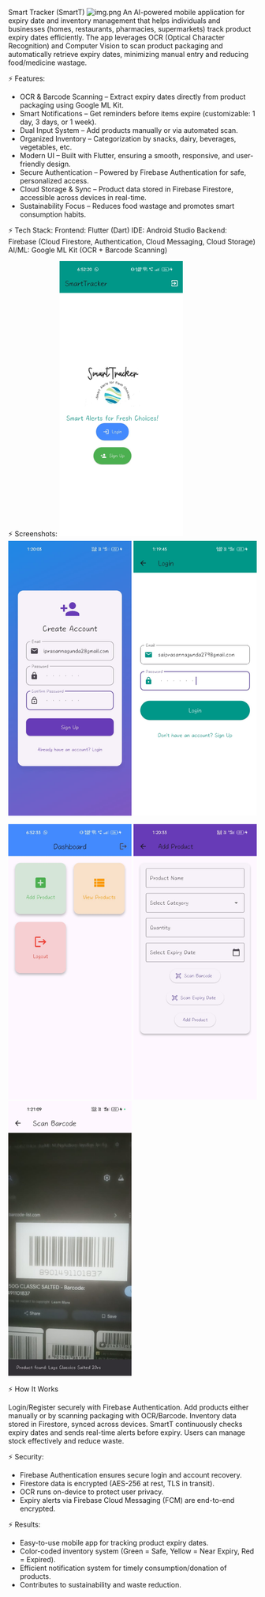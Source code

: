 Smart Tracker (SmartT)
![img.png](img.png)
    An AI-powered mobile application for expiry date and inventory management that helps individuals and businesses (homes, restaurants, pharmacies, supermarkets) track product expiry dates efficiently. The app leverages OCR (Optical Character Recognition) and Computer Vision to scan product packaging and automatically retrieve expiry dates, minimizing manual entry and reducing food/medicine wastage.

⚡ Features:
* OCR & Barcode Scanning – Extract expiry dates directly from product packaging using Google ML Kit.
* Smart Notifications – Get reminders before items expire (customizable: 1 day, 3 days, or 1 week).
* Dual Input System – Add products manually or via automated scan.
* Organized Inventory – Categorization by snacks, dairy, beverages, vegetables, etc.
* Modern UI – Built with Flutter, ensuring a smooth, responsive, and user-friendly design.
* Secure Authentication – Powered by Firebase Authentication for safe, personalized access.
* Cloud Storage & Sync – Product data stored in Firebase Firestore, accessible across devices in real-time.
* Sustainability Focus – Reduces food wastage and promotes smart consumption habits.

⚡ Tech Stack:
 Frontend: Flutter (Dart)
 IDE: Android Studio
 Backend: Firebase (Cloud Firestore, Authentication, Cloud Messaging, Cloud Storage)
 AI/ML: Google ML Kit (OCR + Barcode Scanning)

⚡ Screenshots:
<img src="img_1.png" width="250"/>
<img src="img_2.png" width="250"/>
<img src="img_3.png" width="250"/>

<img src="img_4.png" width="250"/> 
<img src="img_5.png" width="250"/> 
<img src="img_6.png" width="250"/>

[//]: # (![img_1.png]&#40;img_1.png&#41;)

[//]: # (![img_2.png]&#40;img_2.png&#41;)

[//]: # (![img_3.png]&#40;img_3.png&#41;)

[//]: # (![img_4.png]&#40;img_4.png&#41;)

[//]: # (![img_5.png]&#40;img_5.png&#41;)

[//]: # (![img_6.png]&#40;img_6.png&#41;)

[//]: # (![img_7.png]&#40;img_7.png&#41;)

[//]: # (![img_8.png]&#40;img_8.png&#41;)

[//]: # (![img_9.png]&#40;img_9.png&#41;)

⚡ How It Works

Login/Register securely with Firebase Authentication.
Add products either manually or by scanning packaging with OCR/Barcode.
Inventory data stored in Firestore, synced across devices.
SmartT continuously checks expiry dates and sends real-time alerts before expiry.
Users can manage stock effectively and reduce waste.

⚡ Security:

* Firebase Authentication ensures secure login and account recovery.
* Firestore data is encrypted (AES-256 at rest, TLS in transit).
* OCR runs on-device to protect user privacy.
* Expiry alerts via Firebase Cloud Messaging (FCM) are end-to-end encrypted.

⚡ Results:

* Easy-to-use mobile app for tracking product expiry dates.
* Color-coded inventory system (Green = Safe, Yellow = Near Expiry, Red = Expired).
* Efficient notification system for timely consumption/donation of products.
* Contributes to sustainability and waste reduction.